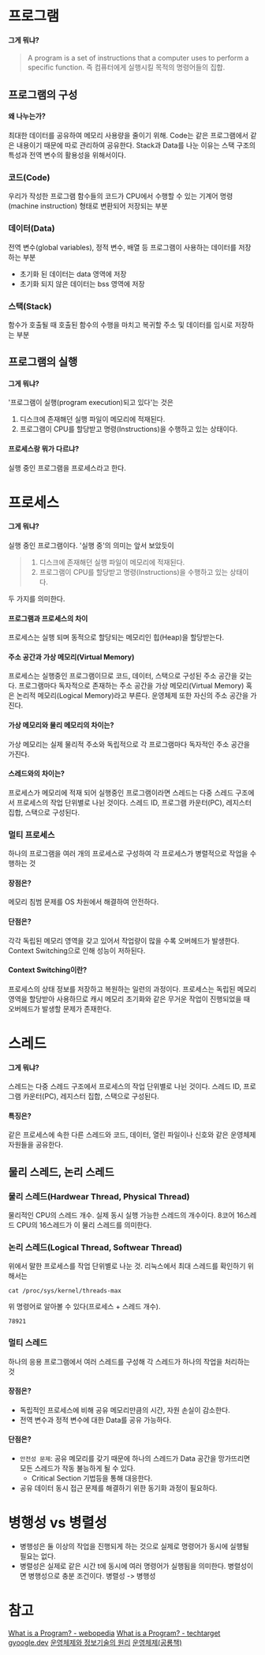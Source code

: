 # 프로그램
#### 그게 뭐냐?
> A program is a set of instructions that a computer uses to perform a specific function. 
> 즉 컴퓨터에게 실행시킬 목적의 명령어들의 집합.

## 프로그램의 구성
#### 왜 나누는가?
최대한 데이터를 공유하여 메모리 사용량을 줄이기 위해. Code는 같은 프로그램에서 같은 내용이기 때문에 따로 관리하여 공유한다. Stack과 Data를 나눈 이유는 스택 구조의 특성과 전역 변수의 활용성을 위해서이다. 

### 코드(Code)
우리가 작성한 프로그램 함수들의 코드가 CPU에서 수행할 수 있는 기계어 명령(machine instruction) 형태로 변환되어 저장되는 부분

### 데이터(Data)
전역 변수(global variables), 정적 변수, 배열 등 프로그램이 사용하는 데이터를 저장하는 부분
- 초기화 된 데이터는 data 영역에 저장
- 초기화 되지 않은 데이터는 bss 영역에 저장

### 스택(Stack)
함수가 호출될 때 호출된 함수의 수행을 마치고 복귀할 주소 및 데이터를 임시로 저장하는 부분

## 프로그램의 실행
#### 그게 뭐냐?
'프로그램이 실행(program execution)되고 있다'는 것은 

1. 디스크에 존재해던 실행 파일이 메모리에 적재된다.
2. 프로그램이 CPU를 할당받고 명령(Instructions)을 수행하고 있는 상태이다.

#### 프로세스랑 뭐가 다르냐?
실행 중인 프로그램을 프로세스라고 한다. 

# 프로세스
#### 그게 뭐냐?
실행 중인 프로그램이다. '실행 중'의 의미는 앞서 보았듯이

> 1. 디스크에 존재해던 실행 파일이 메모리에 적재된다.
> 2. 프로그램이 CPU를 할당받고 명령(Instructions)을 수행하고 있는 상태이다.

두 가지를 의미한다. 

#### 프로그램과 프로세스의 차이
프로세스는 실행 되며 동적으로 할당되는 메모리인 힙(Heap)을 할당받는다. 

#### 주소 공간과 가상 메모리(Virtual Memory)
프로세스는 실행중인 프로그램이므로 코드, 데이터, 스택으로 구성된 주소 공간을 갖는다. 프로그램마다 독자적으로 존재하는 주소 공간을 가상 메모리(Virtual Memory) 혹은 논리적 메모리(Logical Memory)라고 부른다. 운영체제 또한 자신의 주소 공간을 가진다.

#### 가상 메모리와 물리 메모리의 차이는?
가상 메모리는 실제 물리적 주소와 독립적으로 각 프로그램마다 독자적인 주소 공간을 가진다.

#### 스레드와의 차이는?
프로세스가 메모리에 적재 되어 실행중인 프로그램이라면 스레드는 다중 스레드 구조에서 프로세스의 작업 단위별로 나뉜 것이다. 스레드 ID, 프로그램 카운터(PC), 레지스터 집합, 스택으로 구성된다.

### 멀티 프로세스
하나의 프로그램을 여러 개의 프로세스로 구성하여 각 프로세스가 병렬적으로 작업을 수행하는 것
#### 장점은?
메모리 침범 문제를 OS 차원에서 해결하여 안전하다.

#### 단점은?
각각 독립된 메모리 영역을 갖고 있어서 작업량이 많을 수록 오버헤드가 발생한다. Context Switching으로 인해 성능이 저하된다. 

#### Context Switching이란?
프로세스의 상태 정보를 저장하고 복원하는 일련의 과정이다. 프로세스는 독립된 메모리 영역을 할당받아 사용하므로 캐시 메모리 초기화와 같은 무거운 작업이 진행되었을 때 오버헤드가 발생할 문제가 존재한다. 

# 스레드
#### 그게 뭐냐?
스레드는 다중 스레드 구조에서 프로세스의 작업 단위별로 나뉜 것이다. 스레드 ID, 프로그램 카운터(PC), 레지스터 집합, 스택으로 구성된다.

#### 특징은?
같은 프로세스에 속한 다른 스레드와 코드, 데이터, 열린 파일이나 신호와 같은 운영체제 자원들을 공유한다. 

## 물리 스레드, 논리 스레드
### 물리 스레드(Hardwear Thread, Physical Thread)
물리적인 CPU의 스레드 개수. 실제 동시 실행 가능한 스레드의 개수이다.
8코어 16스레드 CPU의 16스레드가 이 물리 스레드를 의미한다. 

### 논리 스레드(Logical Thread, Softwear Thread)
위에서 말한 프로세스를 작업 단위별로 나눈 것. 리눅스에서 최대 스레드를 확인하기 위해서는 

```shell
cat /proc/sys/kernel/threads-max
```
위 명령어로 알아볼 수 있다(프로세스 + 스레드 개수). 

```shell
78921
```
### 멀티 스레드
하나의 응용 프로그램에서 여러 스레드를 구성해 각 스레드가 하나의 작업을 처리하는 것

#### 장점은?
- 독립적인 프로세스에 비해 공유 메모리만큼의 시간, 자원 손실이 감소한다.
- 전역 변수과 정적 변수에 대한 Data를 공유 가능하다.

#### 단점은?
- `안전성 문제`: 공유 메모리를 갖기 때문에 하나의 스레드가 Data 공간을 망가뜨리면 모든 스레드가 작동 불능하게 될 수 있다.
  - Critical Section 기법등을 통해 대응한다.
- 공유 데이터 동시 접근 문제를 해결하기 위한 동기화 과정이 필요하다. 

# 병행성 vs 병렬성
- 병행성은 둘 이상의 작업을 진행되게 하는 것으로 실제로 명령어가 동시에 실행될 필요는 없다. 
- 병렬성은 실제로 같은 시간 t에 동시에 여러 명령어가 실행됨을 의미한다. 병렬성이면 병행성으로 충분 조건이다. 병렬성 -> 병행성

# 참고
[What is a Program? - webopedia](https://www.webopedia.com/definitions/program/)
[What is a Program? - techtarget](https://www.techtarget.com/searchsoftwarequality/definition/program)
[gyoogle.dev](https://gyoogle.dev/blog/computer-science/operating-system/Process%20Address%20Space.html)
[운영체제와 정보기술의 원리](http://www.kyobobook.co.kr/product/detailViewKor.laf?ejkGb=KOR&mallGb=KOR&barcode=9791158903589)
[운영체제(공룡책)](http://www.kyobobook.co.kr/product/detailViewKor.laf?mallGb=KOR&ejkGb=KOR&barcode=9791185475578)